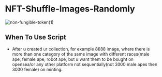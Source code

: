 # NFT-Shuffle-Images-Randomly

![non-fungible-token(1)](https://user-images.githubusercontent.com/33643615/202814224-76199dea-e4bf-49e3-8c67-fd986084b292.png)


## When To Use Script

- After u created ur collection, for example 8888 image, where there is more than one category of the same image with different races(male ape, female ape, robot ape, but u want them to be bought on opensea/or any other platform not sequentially(not 3000 male apes then 3000 female) on minting.
